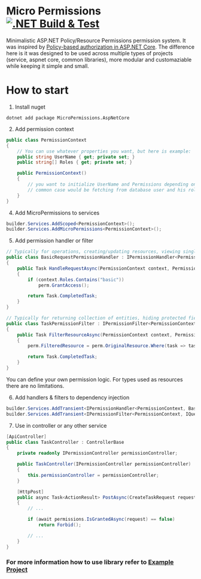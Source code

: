 # Micro Permissions [![.NET Build & Test](https://github.com/Aviuz/MicroPermissions/actions/workflows/dotnet-test.yml/badge.svg)](https://github.com/Aviuz/MicroPermissions/actions/workflows/dotnet-test.yml)
Minimalistic ASP.NET Policy/Resource Permissions permission system. It was inspired by [Policy-based authorization in ASP.NET Core](https://learn.microsoft.com/en-us/aspnet/core/security/authorization/policies). The difference here is it was designed to be used across multiple types of projects (service, aspnet core, common libraries), more modular and customaziable while keeping it simple and small.

# How to start
1. Install nuget
```
dotnet add package MicroPermissions.AspNetCore
```

2. Add permission context
```csharp
public class PermissionContext
{
    // You can use whatever properties you want, but here is example:
    public string UserName { get; private set; }
    public string[] Roles { get; private set; }

    public PermissionContext()
    {
        // you want to initialize UserName and Permissions depending on your project architecture
        // common case would be fetching from database user and his roles
    }
}
```

4. Add MicroPermissions to services
```csharp
builder.Services.AddScoped<PermissionContext>();
builder.Services.AddMicroPermissions<PermissionContext>();
```

5. Add permission handler or filter 
```csharp
// Typically for operations, creating/updating resources, viewing single entity etc.
public class BasicRequestPermissionHandler : IPermissionHandler<PermissionContext, BasicRequest>
{
    public Task HandleRequestAsync(PermissionContext context, PermissionRequestEventArguments perm, BasicRequest request)
    {
        if (context.Roles.Contains("basic"))
            perm.GrantAccess();

        return Task.CompletedTask;
    }
}

// Typically for returning collection of entities, hiding protected fields etc.
public class TaskPermissionFilter : IPermissionFilter<PermissionContext, IQueryable<Task>>
{
    public Task FilterResourceAsync(PermissionContext context, PermissionFilterEventArgs<IQueryable<Task>> perm)
    {
        perm.FilteredResource = perm.OriginalResource.Where(task => task.Owner == context.UserName);

        return Task.CompletedTask;
    }
}
```
You can define your own permission logic. For types used as resources there are no limitations.

6. Add handlers & filters to dependency injection
```csharp
builder.Services.AddTransient<IPermissionHandler<PermissionContext, BasicRequest>, BasicRequestPermissionHandler>();
builder.Services.AddTransient<IPermissionFilter<PermissionContext, IQueryable<Task>>, TaskPermissionFilter>();
```

7. Use in controller or any other service
```csharp
[ApiController]
public class TaskController : ControllerBase
{
    private readonly IPermissionController permissionController;

    public TaskController(IPermissionController permissionController)
    {
        this.permissionController = permissionController;
    }

    [HttpPost]
    public async Task<ActionResult> PostAsync(CreateTaskRequest request)
    {
        // ...

        if (await permissions.IsGrantedAsync(request) == false)
            return Forbid();

        // ...
    }
}
```

### For more information how to use library refer to [Example Project](/Source/ExampleProject)
